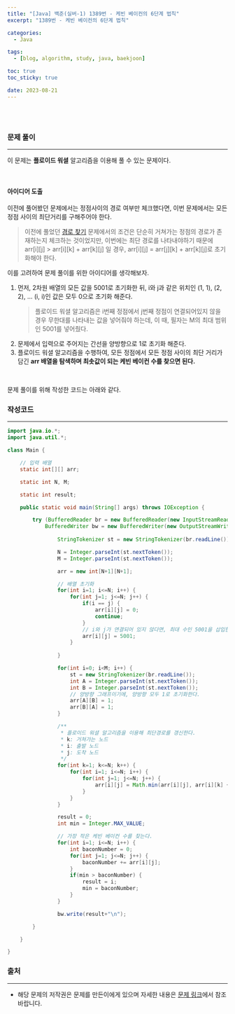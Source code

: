 ```yaml
---
title: "[Java] 백준(실버-1) 1389번 - 케빈 베이컨의 6단계 법칙"
excerpt: "1389번 - 케빈 베이컨의 6단계 법칙"

categories:
  - Java

tags:
  - [blog, algorithm, study, java, baekjoon]

toc: true
toc_sticky: true

date: 2023-08-21
---
```


<br><br>

### 문제 풀이

---

이 문제는 **플로이드 워셜** 알고리즘을 이용해 풀 수 있는 문제이다.

<br>

#### 아이디어 도출

이전에 풀어봤던 문제에서는 정점사이의 경로 여부만 체크했다면, 이번 문제에서는 모든 정점 사이의 최단거리를 구해주어야 한다.

> 이전에 풀었던 [경로 찾기](https://langoustinee.github.io/java/256-post/) 문제에서의 조건은 단순히 거쳐가는 정점의 경로가 존재하는지 체크하는 것이었지만, 이번에는 최단 경로를 나타내야하기 때문에 arr[i][j] > arr[i][k] + arr[k][j] 일 경우, arr[i][j] = arr[j][k] + arr[k][j]로 초기화해야 한다.

이를 고려하여 문제 풀이를 위한 아이디어를 생각해보자.

1. 먼저, 2차원 배열의 모든 값을 5001로 초기화한 뒤, i와 j과 같은 위치인 (1, 1), (2, 2), ... (i, i)인 값은 모두 0으로 초기화 해준다.
    > 플로이드 워셜 알고리즘은 i번째 정점에서 j번째 정점이 연결되어있지 않을 경우 무한대를 나타내는 값을 넣어줘야 하는데, 이 때, 필자는 M의 최대 범위인 5001를 넣어줬다.
2. 문제에서 입력으로 주어지는 간선을 양방향으로 1로 초기화 해준다.
3. 플로이드 워셜 알고리즘을 수행하여, 모든 정점에서 모든 정점 사이의 최단 거리가 담긴 **arr 배열을 탐색하며 최솟값이 되는 케빈 베이컨 수를 찾으면 된다.**

<br>

문제 풀이를 위해 작성한 코드는 아래와 같다.

### 작성코드

---

```java
import java.io.*;
import java.util.*;

class Main {    

    // 입력 배열
    static int[][] arr; 

    static int N, M;

    static int result;

    public static void main(String[] args) throws IOException {

        try (BufferedReader br = new BufferedReader(new InputStreamReader(System.in));
            BufferedWriter bw = new BufferedWriter(new OutputStreamWriter(System.out))) {
                
                StringTokenizer st = new StringTokenizer(br.readLine());

                N = Integer.parseInt(st.nextToken());
                M = Integer.parseInt(st.nextToken());

                arr = new int[N+1][N+1];

                // 배열 초기화
                for(int i=1; i<=N; i++) {
                    for(int j=1; j<=N; j++) {
                        if(i == j) {
                            arr[i][j] = 0;
                            continue;
                        }
                        // i와 j가 연결되어 있지 않다면, 최대 수인 5001을 삽입한다.
                        arr[i][j] = 5001;
                    }
                    
                }

                for(int i=0; i<M; i++) {
                    st = new StringTokenizer(br.readLine());
                    int A = Integer.parseInt(st.nextToken());
                    int B = Integer.parseInt(st.nextToken());
                    // 양방향 그래프이기에, 양방향 모두 1로 초기화한다.
                    arr[A][B] = 1;
                    arr[B][A] = 1;
                }

                /**
                 * 플로이드 워셜 알고리즘을 이용해 최단경로를 갱신한다.
                 * k: 거쳐가는 노드
                 * i: 출발 노드
                 * j: 도착 노드
                 */
                for(int k=1; k<=N; k++) {
                    for(int i=1; i<=N; i++) {
                        for(int j=1; j<=N; j++) {
                            arr[i][j] = Math.min(arr[i][j], arr[i][k] + arr[k][j]);
                        }
                    }
                }

                result = 0;
                int min = Integer.MAX_VALUE;

                // 가장 작은 케빈 베이컨 수를 찾는다.
                for(int i=1; i<=N; i++) {
                    int baconNumber = 0;
                    for(int j=1; j<=N; j++) {
                        baconNumber += arr[i][j];
                    }
                    if(min > baconNumber) {
                        result = i;
                        min = baconNumber;
                    }
                }

                bw.write(result+"\n");

        }

    }

}
```

### 출처

---

- 해당 문제의 저작권은 문제를 만든이에게 있으며 자세한 내용은 [문제 링크](https://www.acmicpc.net/problem/1389)에서 참조바랍니다.